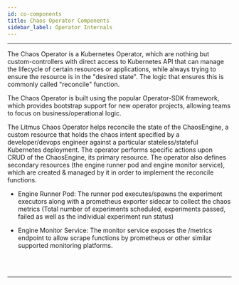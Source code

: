 ```yaml
---
id: co-components
title: Chaos Operator Components 
sidebar_label: Operator Internals    
---
```

------

The Chaos Operator is a Kubernetes Operator, which are nothing but custom-controllers with 
direct access to Kubernetes API that can manage the lifecycle of certain resources or applications, 
while always trying to ensure the resource is in the "desired state". The logic that ensures 
this is commonly called "reconcile" function.

The Chaos Operator is built using the popular Operator-SDK framework, which provides bootstrap 
support for new operator projects, allowing teams to focus on business/operational logic.

The Litmus Chaos Operator helps reconcile the state of the ChaosEngine, a custom resource that 
holds the chaos intent specified by a developer/devops engineer against a particular stateless/stateful 
Kubernetes deployment. The operator performs specific actions upon CRUD of the ChaosEngine, its 
primary resource. The operator also defines secondary resources (the engine runner pod and engine 
monitor service), which are created & managed by it in order to implement the reconcile functions.

- Engine Runner Pod: The runner pod executes/spawns the experiment executors along with a prometheus
  exporter sidecar to collect the chaos metrics (Total number of experiments scheduled, experiments passed, 
  failed as well as the individual experiment run status) 

- Engine Monitor Service: The monitor service exposes the /metrics endpoint to allow scrape functions by
  prometheus or other similar supported monitoring platforms.

<br>

<br>

<hr>

<br>

<br>



<!-- Hotjar Tracking Code for https://docs.openebs.io -->

<script>
    (function(h,o,t,j,a,r){
        h.hj=h.hj||function(){(h.hj.q=h.hj.q||[]).push(arguments)};
        h._hjSettings={hjid:1239116,hjsv:6};
        a=o.getElementsByTagName('head')[0];
        r=o.createElement('script');r.async=1;
        r.src=t+h._hjSettings.hjid+j+h._hjSettings.hjsv;
        a.appendChild(r);
    })(window,document,'https://static.hotjar.com/c/hotjar-','.js?sv=');
</script>


<!-- Global site tag (gtag.js) - Google Analytics -->

<script async src="https://www.googletagmanager.com/gtag/js?id=UA-92076314-12"></script>
<script>
  window.dataLayer = window.dataLayer || [];
  function gtag(){dataLayer.push(arguments);}
  gtag('js', new Date());

  gtag('config', 'UA-92076314-12');
</script>
